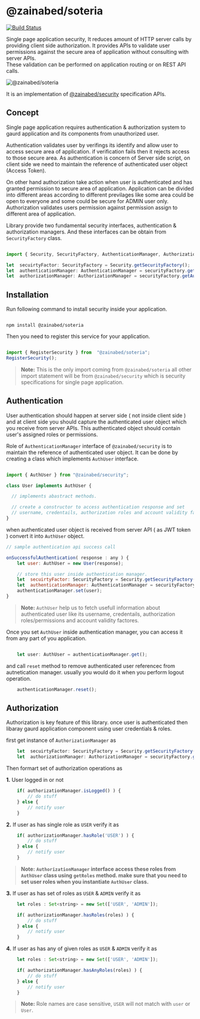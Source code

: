 

# @zainabed/soteria 
[![Build Status](https://dev.azure.com/zainabed/web-security-soteria/_apis/build/status/zainabed.web-security-soteria?branchName=master)](https://dev.azure.com/zainabed/web-security-soteria/_build/latest?definitionId=3&branchName=master)


Single page application security, It reduces amount of HTTP server calls by providing client side authorization.
It provides APIs to validate user permissions against the secure area of application without consulting with server APIs.  
These validation can be performed on application routing or on REST API calls. 

![@zainabed/soteria](https://github.com/zainabed/web-security-soteria/blob/master/zainabed-typescript-security.png)

It is an implementation of [@zainabed/security](https://github.com/zainabed/web-client-security) specification APIs.


## Concept

Single page application requires authentication & authorization system to gaurd application and its components from unauthorized user.

Authentication validates user by verifings its identify and allow user to access secure area of application.
if verification fails then it rejects access to those secure area.
As authentication is concern of Server side script, on client side we need to maintain the reference of authenticated user object (Access Token).

On other hand authorization take action when user is authenticated and has granted permission to secure area of application.
Application can be divided into different areas according to different previlages like some area could be open to everyone and some could be secure for ADMIN user only. 
Authorization validates users permission against permission assign to different area of application.

Library provide two fundamental security interfaces, authentication & authorization managers.
And these interfaces can be obtain from `SecurityFactory` class.


```javascript

import { Security, SecurityFactory, AuthenticationManager, AuthorizationManager} from  "@zainabed/security";

let  secuirtyFactor: SecurityFactory = Security.getSecurityFactory();
let  authenticationManager: AuthenticationManager = securityFactory.getAuthenticationManager();
let  authorizationManager: AuthorizationManager = securityFactory.getAuthorizationManager();

```



## Installation

Run following command to install security inside your application.

```

npm install @zainabed/soteria

```

Then you need to register this service for your application.

```javascript

import { RegisterSecurity } from  "@zainabed/soteria";
RegisterSecurity();

```

>  **Note:** This is the only import coming from `@zainabed/soteria` all other import statement will be from `@zainabed/security` which is security specifications for single page application.




## Authentication

User authentication should happen at server side ( not inside client side ) and at client side you should capture the authenticated user object which you receive from server APIs. This authenticated object should contain user's assigned roles or permissions. 

Role of `AuthenticationManager` interface of `@zainabed/security` is to maintain the reference of authenticated user object.
It can be done by creating a class which implements `AuthUser` interface.

```javascript

import { AuthUser } from "@zainabed/security";

class User implements AuthUser {

  // implements abastract methods.

  // create a constructor to access authentication response and set
  // username, credentails, authorization roles and account validity factores. 
}

```
when authenticated user object is received from server API ( as JWT token ) convert it into `AuthUser` object.

```javascript
// sample authentication api success call

onSuccessfulAuthentication( response : any ) {
    let user: AuthUser = new User(response);

    // store this user inside authentication manager.
    let  secuirtyFactor: SecurityFactory = Security.getSecurityFactory();
    let  authenticationManager: AuthenticationManager = securityFactory.getAuthenticationManager();
    authenticationManager.set(user);
}

```  

>  **Note:** `AuthUser` help us to fetch usefull information about authenticated user like its username, credentails, authorization roles/permissions and account validity factores.

Once you set `AuthUser` inside authentication manager, you can access it from any part of you application.

```javascript

    let user: AuthUser = authenticationManager.get();

```

and call `reset` method to remove authenticated user referencec from autnetication manager. 
usually you would do it when you perform logout operation.

```javascript
    authenticationManager.reset();
```


## Authorization

Authorization is key feature of this library. once user is authenticated then libaray gaurd application component using
user credentials & roles.

first get instance of `AuthorizationManager` as

```javascript
    let  secuirtyFactor: SecurityFactory = Security.getSecurityFactory();
    let  authorizationManager: AuthorizationManager = securityFactory.getAuthorizationManager();
```

Then formart set of authorization operations as

**1.** User logged in or not

```javascript
    if( authorizationManager.isLogged() ) {
        // do stuff
    } else {
        // notify user 
    }
```

**2.** If user as has single role as `USER` verify it as

```javascript
    if( authorizationManager.hasRole('USER') ) {
        // do stuff
    } else {
        // notify user 
    }
```
>  **Note:** **`AuthorizationManager` interface access these roles from `AuthUser` class using `getRoles` method. 
make sure that you need to set user roles when you instantiate `AuthUser` class.**


**3.** If user as has set of roles as `USER` & `ADMIN` verify it as

```javascript
    let roles : Set<string> = new Set(['USER', 'ADMIN']);

    if( authorizationManager.hasRoles(roles) ) {
        // do stuff
    } else {
        // notify user 
    }
```

**4.** If user as has any of given roles as `USER` & `ADMIN` verify it as

```javascript
    let roles : Set<string> = new Set(['USER', 'ADMIN']);

    if( authorizationManager.hasAnyRoles(roles) ) {
        // do stuff
    } else {
        // notify user 
    }
```
>  **Note:** Role names are case sensitive, `USER` will not match with `user` or `User`.

